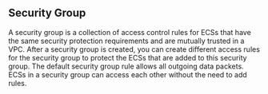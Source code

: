 ## Security Group

A security group is a collection of access control rules for ECSs that have the same security protection requirements and are mutually trusted in a VPC. After a security group is created, you can create different access rules for the security group to protect the ECSs that are added to this security group. The default security group rule allows all outgoing data packets. ECSs in a security group can access each other without the need to add rules.
